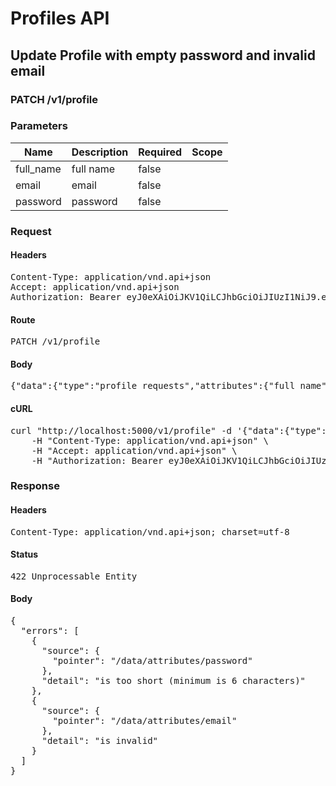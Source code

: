 # Profiles API

## Update Profile with empty password and invalid email

### PATCH /v1/profile

### Parameters

| Name | Description | Required | Scope |
|------|-------------|----------|-------|
| full_name | full name | false |  |
| email | email | false |  |
| password | password | false |  |

### Request

#### Headers

<pre>Content-Type: application/vnd.api+json
Accept: application/vnd.api+json
Authorization: Bearer eyJ0eXAiOiJKV1QiLCJhbGciOiJIUzI1NiJ9.eyJleHAiOjE1MzY3NjA5NzMsInN1YiI6MTUxfQ.99LIkGZJpmnaRN5QXS-yhKv8LsIGUePOGiES0aU8J1w</pre>

#### Route

<pre>PATCH /v1/profile</pre>

#### Body

<pre>{"data":{"type":"profile_requests","attributes":{"full_name":"Example User Updated","email":"invalid","password":""}}}</pre>

#### cURL

<pre class="request">curl &quot;http://localhost:5000/v1/profile&quot; -d &#39;{&quot;data&quot;:{&quot;type&quot;:&quot;profile_requests&quot;,&quot;attributes&quot;:{&quot;full_name&quot;:&quot;Example User Updated&quot;,&quot;email&quot;:&quot;invalid&quot;,&quot;password&quot;:&quot;&quot;}}}&#39; -X PATCH \
	-H &quot;Content-Type: application/vnd.api+json&quot; \
	-H &quot;Accept: application/vnd.api+json&quot; \
	-H &quot;Authorization: Bearer eyJ0eXAiOiJKV1QiLCJhbGciOiJIUzI1NiJ9.eyJleHAiOjE1MzY3NjA5NzMsInN1YiI6MTUxfQ.99LIkGZJpmnaRN5QXS-yhKv8LsIGUePOGiES0aU8J1w&quot;</pre>

### Response

#### Headers

<pre>Content-Type: application/vnd.api+json; charset=utf-8</pre>

#### Status

<pre>422 Unprocessable Entity</pre>

#### Body

<pre>{
  "errors": [
    {
      "source": {
        "pointer": "/data/attributes/password"
      },
      "detail": "is too short (minimum is 6 characters)"
    },
    {
      "source": {
        "pointer": "/data/attributes/email"
      },
      "detail": "is invalid"
    }
  ]
}</pre>
